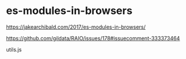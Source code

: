 # es-modules-in-browsers

https://jakearchibald.com/2017/es-modules-in-browsers/

https://github.com/gildata/RAIO/issues/178#issuecomment-333373464

utils.js
